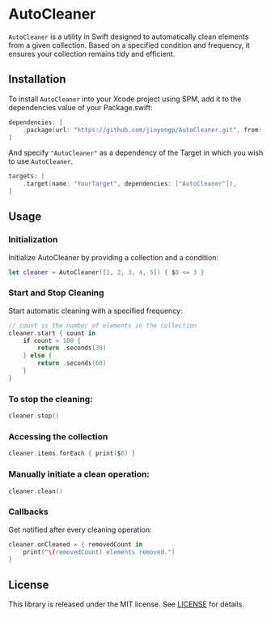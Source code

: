 # AutoCleaner

`AutoCleaner` is a utility in Swift designed to automatically clean elements from a given collection. Based on a specified condition and frequency, it ensures your collection remains tidy and efficient.

## Installation

To install `AutoCleaner` into your Xcode project using SPM, add it to the dependencies value of your Package.swift:

```swift
dependencies: [
    .package(url: "https://github.com/jinyongp/AutoCleaner.git", from: "1.2.0"),
]
```

And specify `"AutoCleaner"` as a dependency of the Target in which you wish to use `AutoCleaner`.

```swift
targets: [
    .target(name: "YourTarget", dependencies: ["AutoCleaner"]),
]
```

## Usage

### Initialization

Initialize AutoCleaner by providing a collection and a condition:

```swift
let cleaner = AutoCleaner([1, 2, 3, 4, 5]) { $0 <= 3 }
```

### Start and Stop Cleaning

Start automatic cleaning with a specified frequency:

```swift
// count is the number of elements in the collection
cleaner.start { count in 
    if count > 100 {
        return .seconds(30)
    } else {
        return .seconds(60)
    }
}
```

### To stop the cleaning:

```swift
cleaner.stop()
```

### Accessing the collection

```swift
cleaner.items.forEach { print($0) }
```

### Manually initiate a clean operation:

```swift
cleaner.clean()
```

### Callbacks

Get notified after every cleaning operation:

```swift
cleaner.onCleaned = { removedCount in 
    print("\(removedCount) elements removed.")
}
```

## License

This library is released under the MIT license. See [LICENSE](/LICENSE) for details.
